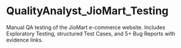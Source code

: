 # QualityAnalyst_JioMart_Testing
Manual QA testing of the JioMart e-commerce website. Includes Exploratory Testing, structured Test Cases, and 5+ Bug Reports with evidence links.
